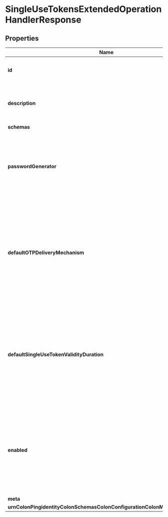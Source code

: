 

# SingleUseTokensExtendedOperationHandlerResponse


## Properties

| Name | Type | Description | Notes |
|------------ | ------------- | ------------- | -------------|
|**id** | **String** | Name of the Extended Operation Handler |  |
|**description** | **String** | A description for this Extended Operation Handler |  [optional] |
|**schemas** | **List&lt;EnumsingleUseTokensExtendedOperationHandlerSchemaUrn&gt;** |  |  |
|**passwordGenerator** | **String** | The password generator that will be used to create the single-use token values to be delivered to the end user. |  |
|**defaultOTPDeliveryMechanism** | **List&lt;String&gt;** | The set of delivery mechanisms that may be used to deliver single-use tokens to users in requests that do not specify one or more preferred delivery mechanisms. |  |
|**defaultSingleUseTokenValidityDuration** | **String** | The default length of time that a single-use token will be considered valid by the server if the client doesn&#39;t specify a duration in the deliver single-use token request. |  [optional] |
|**enabled** | **Boolean** | Indicates whether the Extended Operation Handler is enabled (that is, whether the types of extended operations are allowed in the server). |  |
|**meta** | [**MetaMeta**](MetaMeta.md) |  |  [optional] |
|**urnColonPingidentityColonSchemasColonConfigurationColonMessagesColon20** | [**MetaUrnPingidentitySchemasConfigurationMessages20**](MetaUrnPingidentitySchemasConfigurationMessages20.md) |  |  [optional] |



